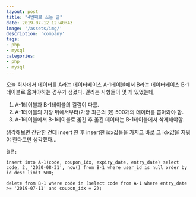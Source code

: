 ```yaml
---
layout: post
title: "4번째로 쓰는 글"
date: 2019-07-12 12:40:43
image: '/assets/img/'
description: 'company'
tags:
- php
- mysql
categories:
- php
- mysql
---
```


오늘 회사에서 데이터를 A라는 데이터베이스 A-1테이블에서 B라는 데이터베이스 B-1테이블로 옮겨야하는 경우가 생겼다.
걸리는 사항들이 몇 개 있었는데,

1. A-1테이블과 B-1테이블의 컬럼이 다름.
2. A-1테이블의 가장 뒤에서부터(가장 최근의 것) 500개의 데이터를 뽑아와야 함.
3. A-1테이블에서 B-1테이블로 옮긴 후 옮긴 데이터는 B-1테이블에서 삭제해야함.

생각해보면 간단한 건데 insert 한 후 insert한 idx값들을 가지고 바로 그 idx값을 지워야 한다고만 생각했다...

````
결론:

insert into A-1(code, coupon_idx, expiry_date, entry_date) select code, 2, '2020-08-31', now() from B-1 where user_id is null order by id desc limit 500;

delete from B-1 where code in (select code from A-1 where entry_date >= '2019-07-11' and coupon_idx = 2);
````
